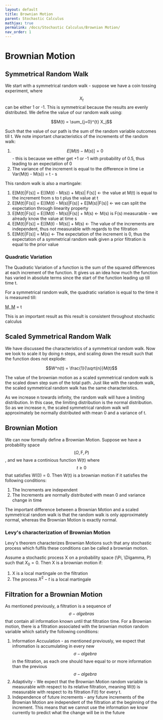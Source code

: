 ```yaml
---
layout: default
title: Brownian Motion
parent: Stochastic Calculus
mathjax: true
permalink: /docs/Stochastic Calculus/Brownian Motion/
nav_order: 1
---
```

# Brownian Motion
## Symmetrical Random Walk
We start with a symmetrical random walk - suppose we have a coin tossing experiment, where $$X_t$$ can be either 1 or -1. This is symmetrical because the results are evenly distributed. We define the value of our random walk using:

$$M(t) = \sum_{j=0}^{t} X_j$$

Such that the value of our path is the sum of the random variable outcomes till t. We note important characteristics of the increments of the random walk:

1. $$E[M(t) - M(s)] = 0$$ - this is because we either get +1 or -1 with probability of 0.5, thus leading to an expectation of 0
2. The variance of the increment is equal to the difference in time i.e Var(M(t) - M(s)) = t - s

This random walk is also a martingale:

1. E[M(t)|F(s)] = E[(M(t) - M(s)) + M(s)| F(s)] <- the value at M(t) is equal to the increment from s to t plus the value at t
2. E[M(t)|F(s)] = E[(M(t) - M(s)|F(s)] + E[M(s)|F(s)] <- we can split the expectation through linearity property
3. E[M(t)|F(s)] = E[(M(t) - M(s)|F(s)] + M(s) <- M(s) is F(s) measurable - we already know the value at time s
4. E[M(t)|F(s)] = E[(M(t) - M(s)] + M(s) <- The value of the increments are independent, thus not measurable with regards to the filtration
5. E[M(t)|F(s)] = M(s) <- The expectation of the increment is 0, thus the expectation of a symmetrical random walk given a prior filtration is equal to the prior value

### Quadratic Variation
The Quadratic Variation of a function is the sum of the squared differences at each increment of the function. It gives us an idea how much the function has varied in absolute terms since the start of the function leading up till time t. 

For a symmetrical random walk, the quadratic variation is equal to the time it is measured till:

[M, M](t) = t

This is an important result as this result is consistent throughout stochastic calculus

## Scaled Symmetrical Random Walk
We have discussed the characteristics of a symmetrical random walk. Now we look to scale it by doing n steps, and scaling down the result such that the function does not explode:

$$W^n(t) = \frac{1}{\sqrt{n}}M(t)$$

The value of the brownian motion as a scaled symmetrical random walk is the scaled down step sum of the total path. Just like with the random walk, the scaled symmetrical random walk has the same characteristics.

As we increase n towards infinity, the random walk will have a limiting distribution. In this case, the limiting distribution is the normal distribution. So as we increase n, the scaled symmetrical random walk will approximately be normally distributed with mean 0 and a variance of t.

## Brownian Motion
We can now formally define a Brownian Motion. Suppose we have a probability space $$(\Omega, \Digamma, P)$$, and we have a continious function W(t) where $$t \geq 0$$ that satisfies W(0) = 0. Then W(t) is a brownian motion if it satisfies the following conditions:
1. The Increments are independent
2. The Increments are normally distributed with mean 0 and variance change in time

The important difference between a Brownian Motion and a scaled symmetrical random walk is that the random walk is only approximately normal, whereas the Brownian Motion is exactly normal.

### Levy's characterization of Brownian Motion
Levy's theorem characterizes Brownian Motions such that any stochastic process which fulfils these conditions can be called a brownian motion.

Assume a stochastic process X on a probability space (\Pi, \Digamma, P) such that $X_0 = 0$. Then X is a brownian motion if:
1. X is a local martingale on the filtration
2. The process $X^2 - t$ is a local martingale

## Filtration for a Brownian Motion
As mentioned previously, a filtration is a sequence of $$\sigma-algebras$$ that contain all information known until that filtration time. For a Brownian motion, there is a filtration associated with the brownian motion random variable which satisfy the following conditions:
1. Information Accuulation - as mentioned previously, we expect that infromation is accumulating in every new $$\sigma-algebra$$ in the filtration, as each one should have equal to or more information than the previous $$\sigma-algebra$$
2. Adaptivity - We expect that the Brownian Motion random variable is measurable with respect to its relative filtration, meaning W(t) is measurable with respect to its filtration F(t) for every t.
3. Independence of future increments - any future increments of the Brownian Motion are independent of the filtration at the beginning of the increment. This means that we cannot use the information we know currently to predict what the change will be in the future

  
  
